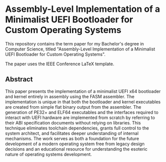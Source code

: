 # Assembly-Level Implementation of a Minimalist UEFI Bootloader for Custom Operating Systems

This repository contains the term paper for my Bachelor's degree in Computer Science, titled "Assembly-Level Implementation of a Minimalist UEFI Bootloader for Custom Operating Systems".

The paper uses the IEEE Conference LaTeX template.

## Abstract

This paper presents the implementation of a minimalist UEFI x64 bootloader and kernel entirely in assembly using the FASM assembler.
The implementation is unique in that both the bootloader and kernel executables are created from simple flat binary output from the assembler. The generation of PE32+ and ELF64 executables and the interfaces required to interact with UEFI hardware are implemented from scratch by referring to their ABI specification documents without relying on libraries.
This technique eliminates toolchain dependencies, grants full control to the system architect, and facilitates deeper understanding of internal mechanisms.
The work serves as both a foundation for the future development of a modern operating system free from legacy design decisions and an educational resource for understanding the esoteric nature of operating systems development.
